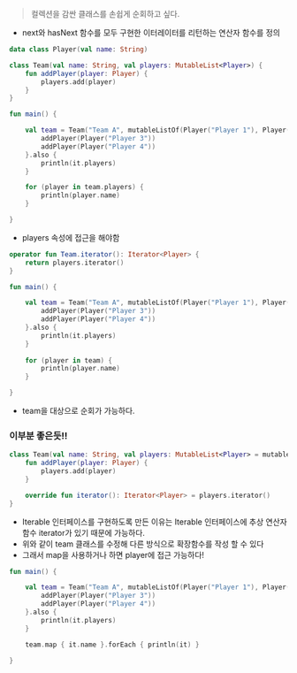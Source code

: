 > 컬렉션을 감싼 클래스를 손쉽게 순회하고 싶다.
>
- next와 hasNext 함수를 모두 구현한 이터레이터를 리턴하는 연산자 함수를 정의

```kotlin
data class Player(val name: String)

class Team(val name: String, val players: MutableList<Player>) {
    fun addPlayer(player: Player) {
        players.add(player)
    }
}
```

```kotlin
fun main() {

    val team = Team("Team A", mutableListOf(Player("Player 1"), Player("Player 2"))).apply {
        addPlayer(Player("Player 3"))
        addPlayer(Player("Player 4"))
    }.also {
        println(it.players)
    }

    for (player in team.players) {
        println(player.name)
    }

}
```

- players 속성에 접근을 해야함

```kotlin
operator fun Team.iterator(): Iterator<Player> {
    return players.iterator()
}
```

```kotlin
fun main() {

    val team = Team("Team A", mutableListOf(Player("Player 1"), Player("Player 2"))).apply {
        addPlayer(Player("Player 3"))
        addPlayer(Player("Player 4"))
    }.also {
        println(it.players)
    }
    
    for (player in team) {
        println(player.name)
    }

}
```

- team을 대상으로 순회가 가능하다.

### 이부분 좋은듯!!

```kotlin
class Team(val name: String, val players: MutableList<Player> = mutableListOf()) : Iterable<Player> {
    fun addPlayer(player: Player) {
        players.add(player)
    }

    override fun iterator(): Iterator<Player> = players.iterator()
}
```

- Iterable 인터페이스를 구현하도록 만든 이유는 Iterable 인터페이스에 추상 연산자 함수 iterator가 있기 때문에 가능하다.
- 위와 같이 team 클래스를 수정해 다른 방식으로 확장함수를 작성 할 수 있다
- 그래서 map을 사용하거나 하면 player에 접근 가능하다!

```kotlin
fun main() {

    val team = Team("Team A", mutableListOf(Player("Player 1"), Player("Player 2"))).apply {
        addPlayer(Player("Player 3"))
        addPlayer(Player("Player 4"))
    }.also {
        println(it.players)
    }

    team.map { it.name }.forEach { println(it) }

}
```